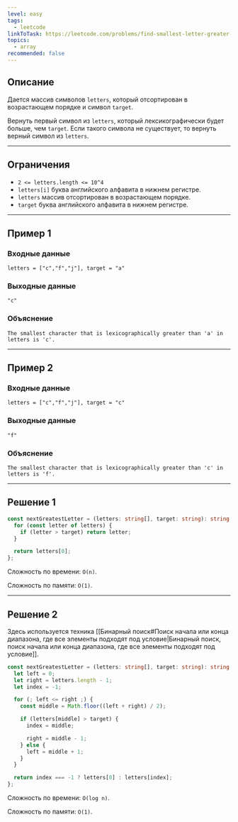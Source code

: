 ```yaml
---
level: easy
tags:
  - leetcode
linkToTask: https://leetcode.com/problems/find-smallest-letter-greater-than-target/description/
topics:
  - array
recommended: false
---
```

## Описание

Дается массив символов `letters`, который отсортирован в возрастающем порядке и символ `target`.

Вернуть первый символ из `letters`, который лексикографически будет больше, чем `target`. Если такого символа не существует, то вернуть верный символ из `letters`.

---
## Ограничения

- `2 <= letters.length <= 10^4`
- `letters[i]` буква английского алфавита в нижнем регистре.
- `letters` массив отсортирован в возрастающем порядке.
- `target` буква английского алфавита в нижнем регистре.

---
## Пример 1

### Входные данные

```
letters = ["c","f","j"], target = "a"
```
### Выходные данные

```
"c"
```
### Объяснение

```
The smallest character that is lexicographically greater than 'a' in letters is 'c'.
```

---
## Пример 2

### Входные данные

```
letters = ["c","f","j"], target = "c"
```
### Выходные данные

```
"f"
```
### Объяснение

```
The smallest character that is lexicographically greater than 'c' in letters is 'f'.
```

---
## Решение 1

```typescript
const nextGreatestLetter = (letters: string[], target: string): string => {
  for (const letter of letters) {
    if (letter > target) return letter;
  }

  return letters[0];
};
```

Сложность по времени: `O(n)`.

Сложность по памяти: `O(1)`.

---
## Решение 2

Здесь используется техника [[Бинарный поиск#Поиск начала или конца диапазона, где все элементы подходят под условие|Бинарный поиск, поиск начала или конца диапазона, где все элементы подходят под условие]].

```typescript
const nextGreatestLetter = (letters: string[], target: string): string => {
  let left = 0;
  let right = letters.length - 1;
  let index = -1;

  for (; left <= right ;) {
    const middle = Math.floor((left + right) / 2);

    if (letters[middle] > target) {
      index = middle;

      right = middle - 1;
    } else {
      left = middle + 1;
    }
  }

  return index === -1 ? letters[0] : letters[index];
};
```

Сложность по времени: `O(log n)`.

Сложность по памяти: `O(1)`.